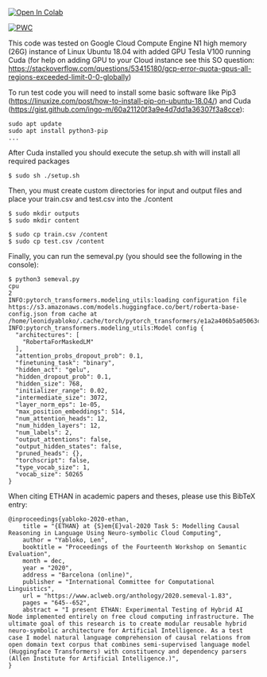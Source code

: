 
[![Open In Colab](https://colab.research.google.com/assets/colab-badge.svg)](https://colab.research.google.com/github/lenyabloko/SemEval2020/blob/master/SemEval2020_Task5_Subtask_2.ipynb)

[![PWC](https://img.shields.io/endpoint.svg?url=https://paperswithcode.com/badge/ethan-at-semeval-2020-task-5-modelling-causal/counterfactual-detection-on-semeval-2020-2)](https://paperswithcode.com/sota/counterfactual-detection-on-semeval-2020-2?p=ethan-at-semeval-2020-task-5-modelling-causal)

This code was tested on Google Cloud Compute Engine N1 high memory (26G) instance of Linux Ubuntu 18.04 with added GPU Tesla V100 running Cuda (for help on adding GPU to your Cloud instance see this SO question: https://stackoverflow.com/questions/53415180/gcp-error-quota-gpus-all-regions-exceeded-limit-0-0-globally)

To run test code you will need to install some basic software like Pip3 (https://linuxize.com/post/how-to-install-pip-on-ubuntu-18.04/) and Cuda (https://gist.github.com/ingo-m/60a21120f3a9e4d7dd1a36307f3a8cce):

```
sudo apt update
sudo apt install python3-pip
...

```

After Cuda installed you should execute the setup.sh with will install all required packages

```
$ sudo sh ./setup.sh

```

Then, you must create custom directories for input and output files and place your train.csv and test.csv into the ./content 

```
$ sudo mkdir outputs
$ sudo mkdir content

$ sudo cp train.csv /content
$ sudo cp test.csv /content

```

Finally, you can run the semeval.py (you should see the following in the console):

```
$ python3 semeval.py
cpu
2
INFO:pytorch_transformers.modeling_utils:loading configuration file https://s3.amazonaws.com/models.huggingface.co/bert/roberta-base-config.json from cache at /home/leonidyabloko/.cache/torch/pytorch_transformers/e1a2a406b5a05063c31f4dfdee7608986ba7c6393f7f79db5e69dcd197208534.a7ab0e5de2d8321d6d6a15b199110f2c99be72976b7d151423cb8d8c261a13b6
INFO:pytorch_transformers.modeling_utils:Model config {
  "architectures": [
    "RobertaForMaskedLM"
  ],
  "attention_probs_dropout_prob": 0.1,
  "finetuning_task": "binary",
  "hidden_act": "gelu",
  "hidden_dropout_prob": 0.1,
  "hidden_size": 768,
  "initializer_range": 0.02,
  "intermediate_size": 3072,
  "layer_norm_eps": 1e-05,
  "max_position_embeddings": 514,
  "num_attention_heads": 12,
  "num_hidden_layers": 12,
  "num_labels": 2,
  "output_attentions": false,
  "output_hidden_states": false,
  "pruned_heads": {},
  "torchscript": false,
  "type_vocab_size": 1,
  "vocab_size": 50265
}

```

When citing ETHAN in academic papers and theses, please use this BibTeX entry:

```
@inproceedings{yabloko-2020-ethan,
    title = "{ETHAN} at {S}em{E}val-2020 Task 5: Modelling Causal Reasoning in Language Using Neuro-symbolic Cloud Computing",
    author = "Yabloko, Len",
    booktitle = "Proceedings of the Fourteenth Workshop on Semantic Evaluation",
    month = dec,
    year = "2020",
    address = "Barcelona (online)",
    publisher = "International Committee for Computational Linguistics",
    url = "https://www.aclweb.org/anthology/2020.semeval-1.83",
    pages = "645--652",
    abstract = "I present ETHAN: Experimental Testing of Hybrid AI Node implemented entirely on free cloud computing infrastructure. The ultimate goal of this research is to create modular reusable hybrid neuro-symbolic architecture for Artificial Intelligence. As a test case I model natural language comprehension of causal relations from open domain text corpus that combines semi-supervised language model (Huggingface Transformers) with constituency and dependency parsers (Allen Institute for Artificial Intelligence.)",
}
```


